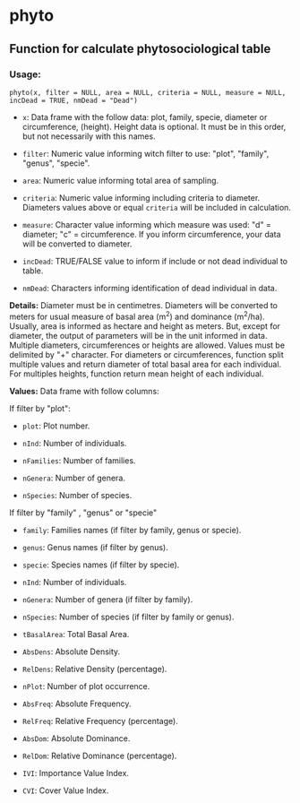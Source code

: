 # phyto

## Function for calculate phytosociological table

### Usage:

`phyto(x, filter = NULL, area = NULL, criteria = NULL, measure = NULL, incDead = TRUE, nmDead = "Dead")`

* `x`: Data frame with the follow data: plot, family, specie, diameter or circumference, (height). Height data is optional. It must be in this order, but not necessarily with this names.

* `filter`: Numeric value informing witch filter to use: "plot", "family", "genus", "specie". 

* `area`: Numeric value informing total area of sampling.

* `criteria`: Numeric value informing including criteria to diameter. Diameters values above or equal `criteria` will be included in calculation.

* `measure`: Character value informing which measure was used: "d" = diameter; "c" = circumference. If you inform circumference, your data will be converted to diameter.

* `incDead`: TRUE/FALSE value to inform if include or not dead individual to table.

* `nmDead`: Characters informing identification of dead individual in data.

**Details:** Diameter must be in centimetres. Diameters will be converted to meters for usual measure of basal area (m<sup>2</sup>) and dominance (m<sup>2</sup>/ha). Usually, area is informed as hectare and height as meters. But, except for diameter, the output of parameters will be in the unit informed in data. Multiple diameters, circumferences or heights are allowed. Values must be delimited by "+" character. For diameters or circumferences, function split multiple values and return diameter of total basal area for each individual. For multiples heights, function return mean height of each individual.

**Values:** Data frame with follow columns:

If filter by "plot":

* `plot`: Plot number.

* `nInd`: Number of individuals.

* `nFamilies`: Number of families.

* `nGenera`: Number of genera.

* `nSpecies`: Number of species.

If filter by "family" , "genus" or "specie"

* `family`: Families names (if filter by family, genus or specie).

* `genus`: Genus names (if filter by genus).

* `specie`: Species names (if filter by specie).

* `nInd`: Number of individuals.

* `nGenera`: Number of genera (if filter by family).

* `nSpecies`: Number of species (if filter by family or genus).

* `tBasalArea`: Total Basal Area.

* `AbsDens`: Absolute Density.

* `RelDens`: Relative Density (percentage).

* `nPlot`: Number of plot occurrence.

* `AbsFreq`: Absolute Frequency.

* `RelFreq`: Relative Frequency (percentage).

* `AbsDom`: Absolute Dominance.

* `RelDom`: Relative Dominance (percentage).

* `IVI`: Importance Value Index.

* `CVI`: Cover Value Index.
